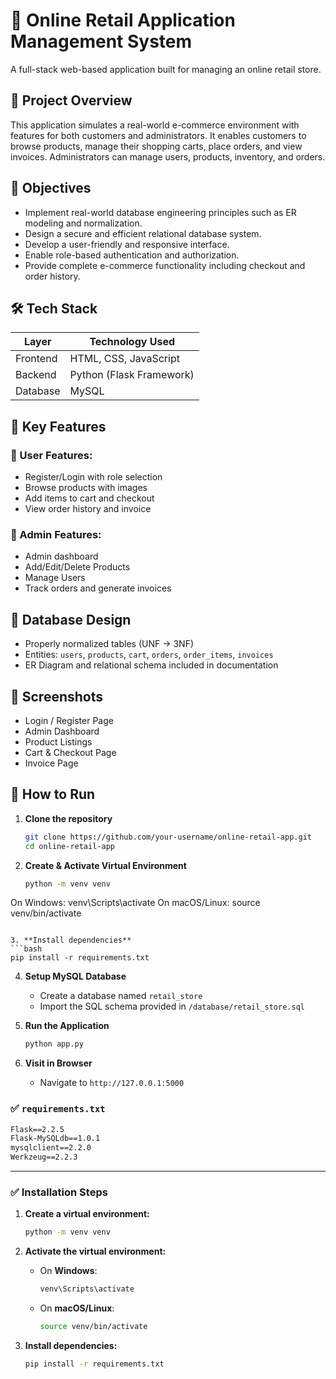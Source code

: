 
# 🛒 Online Retail Application Management System

A full-stack web-based application built for managing an online retail store.

## 📌 Project Overview

This application simulates a real-world e-commerce environment with features for both customers and administrators. It enables customers to browse products, manage their shopping carts, place orders, and view invoices. Administrators can manage users, products, inventory, and orders.

## 🎯 Objectives

- Implement real-world database engineering principles such as ER modeling and normalization.
- Design a secure and efficient relational database system.
- Develop a user-friendly and responsive interface.
- Enable role-based authentication and authorization.
- Provide complete e-commerce functionality including checkout and order history.

## 🛠️ Tech Stack

| Layer        | Technology Used           |
|--------------|-------------------------|
| Frontend     | HTML, CSS, JavaScript |
| Backend      | Python (Flask Framework)   |
| Database     | MySQL                      |


## 🔐 Key Features

### 👤 User Features:
- Register/Login with role selection
- Browse products with images
- Add items to cart and checkout
- View order history and invoice

### 🔧 Admin Features:
- Admin dashboard
- Add/Edit/Delete Products
- Manage Users
- Track orders and generate invoices

## 🧱 Database Design

- Properly normalized tables (UNF → 3NF)
- Entities: `users`, `products`, `cart`, `orders`, `order_items`, `invoices`
- ER Diagram and relational schema included in documentation

## 📸 Screenshots

- Login / Register Page
- Admin Dashboard
- Product Listings
- Cart & Checkout Page
- Invoice Page


## 📝 How to Run

1. **Clone the repository**
   ```bash
   git clone https://github.com/your-username/online-retail-app.git
   cd online-retail-app
   ```

2. **Create & Activate Virtual Environment**
   ```bash
   python -m venv venv 
On Windows:
     venv\Scripts\activate
On macOS/Linux:
   source venv/bin/activate
   ```

3. **Install dependencies**
   ```bash
   pip install -r requirements.txt
   ```

4. **Setup MySQL Database**
   - Create a database named `retail_store`
   - Import the SQL schema provided in `/database/retail_store.sql`

5. **Run the Application**
   ```bash
   python app.py
   ```

6. **Visit in Browser**
   - Navigate to `http://127.0.0.1:5000`


### ✅ `requirements.txt`

```txt
Flask==2.2.5
Flask-MySQLdb==1.0.1
mysqlclient==2.2.0
Werkzeug==2.2.3
```

---

### ✅ Installation Steps

1. **Create a virtual environment:**
   ```bash
   python -m venv venv
   ```

2. **Activate the virtual environment:**
   - On **Windows**:
     ```bash
     venv\Scripts\activate
     ```
   - On **macOS/Linux**:
     ```bash
     source venv/bin/activate
     ```

3. **Install dependencies:**
   ```bash
   pip install -r requirements.txt
   ```

